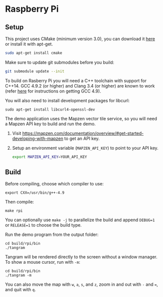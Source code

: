 Raspberry Pi
============

## Setup ##

This project uses CMake (minimum version 3.0), you can download it [here](http://www.cmake.org/download/) or install it with apt-get.

```bash
sudo apt-get install cmake
```

Make sure to update git submodules before you build:

```bash
git submodule update --init
```

To build on Rasberry Pi you will need a C++ toolchain with support for C++14. GCC 4.9.2 (or higher) and Clang 3.4 (or higher) are known to work (refer [here](https://community.thinger.io/t/starting-with-the-raspberry-pi/36) for instructions on getting GCC 4.9).

You will also need to install development packages for libcurl:

```
sudo apt-get install libcurl4-openssl-dev
```

The demo application uses the Mapzen vector tile service, so you will need a Mapzen API key to build and run the demo. 

 1. Visit https://mapzen.com/documentation/overview/#get-started-developing-with-mapzen to get an API key.

 2. Setup an environment variable (`MAPZEN_API_KEY`) to point to your API key.
    ```bash
    export MAPZEN_API_KEY=YOUR_API_KEY
    ```

## Build ##

Before compiling, choose which compiler to use:
```
export CXX=/usr/bin/g++-4.9
```

Then compile:

```
make rpi
```

You can optionally use `make -j` to parallelize the build and append `DEBUG=1` or `RELEASE=1` to choose the build type.

Run the demo program from the output folder:
```
cd build/rpi/bin
./tangram
```

Tangram will be rendered directly to the screen without a window manager. To show a mouse cursor, run with `-m`:

```
cd build/rpi/bin
./tangram -m
```

You can also move the map with `w`, `a`, `s`, and `z`, zoom in and out with `-` and `=`, and quit with `q`.
